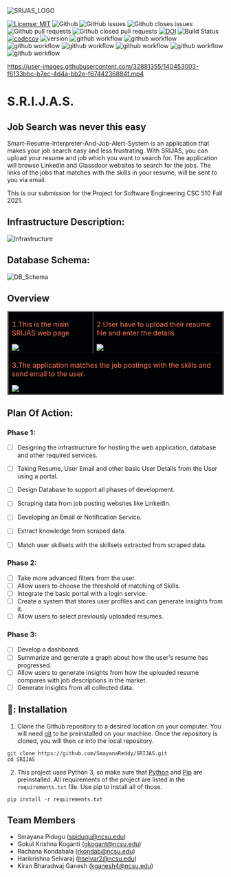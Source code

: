 ![SRIJAS_LOGO](https://user-images.githubusercontent.com/40118578/135184051-73acf9be-07c1-4c98-9730-68fa161f6a1b.png)



[![License: MIT](https://img.shields.io/badge/License-MIT-yellow.svg)](https://opensource.org/licenses/MIT)
![Github](https://img.shields.io/badge/language-python-red.svg)
![GitHub issues](https://img.shields.io/github/issues-raw/SmayanaReddy/SRIJAS)
![Github closes issues](https://img.shields.io/github/issues-closed-raw/SmayanaReddy/SRIJAS)
![Github pull requests](https://img.shields.io/github/issues-pr/SmayanaReddy/SRIJAS)
![Github closed pull requests](https://img.shields.io/github/issues-pr-closed/SmayanaReddy/SRIJAS)
[![DOI](https://zenodo.org/badge/DOI/10.5281/zenodo.5646667.svg)](https://doi.org/10.5281/zenodo.5646667)
![Build Status](https://img.shields.io/badge/build-passing-green)
[![codecov](https://codecov.io/gh/SmayanaReddy/SRIJAS/branch/main/graph/badge.svg?token=Z9MGKKAXN6)](https://codecov.io/gh/SmayanaReddy/SRIJAS)
![version](https://img.shields.io/badge/version-2.0-blue)
![github workflow](https://github.com/SmayanaReddy/SRIJAS/actions/workflows/unit_test.yml/badge.svg)
![github workflow](https://github.com/SmayanaReddy/SRIJAS/actions/workflows/style_checker.yml/badge.svg)
![github workflow](https://github.com/SmayanaReddy/SRIJAS/actions/workflows/main.yml/badge.svg)
![github workflow](https://github.com/SmayanaReddy/SRIJAS/actions/workflows/code_formatter.yml/badge.svg)
![github workflow](https://github.com/SmayanaReddy/SRIJAS/actions/workflows/code_cov.yml/badge.svg)
![github workflow](https://github.com/SmayanaReddy/SRIJAS/actions/workflows/close_as_a_feature.yml/badge.svg)
![github workflow](https://github.com/SmayanaReddy/SRIJAS/actions/workflows/Respost.yml/badge.svg)






https://user-images.githubusercontent.com/32881355/140453003-f6133bbc-b7ec-4d4a-bb2e-f6744236884f.mp4





# S.R.I.J.A.S.
## Job Search was never this easy
Smart-Resume-Interpreter-And-Job-Alert-System is an application that makes your job search easy and less frustrating.
With SRIJAS, you can upload your resume and job which you want to search for. The application will browse Linkedin and Glassdoor websites to search for the jobs.
The links of the jobs that matches with the skills in your resume, will be sent to you via email.

This is our submission for the Project for Software Engineering CSC 510 Fall 2021.

## Infrastructure Description:
![Infrastructure](https://github.com/SmayanaReddy/SRIJAS/blob/main/images/Infrastructure.jpg)

## Database Schema:
![DB_Schema](https://github.com/SmayanaReddy/SRIJAS/blob/main/images/DB_Schema.jpg)

## Overview
<table border="2" bordercolorlight="#b9dcff" bordercolordark="#006fdd">

  <tr style="background: #010203 ">
    <td valign="left"> 
      <p style="color: #FF7A59"> 1.This is the main SRIJAS web page 
      </p>
      <a href="./images/home_page.png"> 
        <img src="./images/home_page.png" >      
      </a>
    </td>
    <td valign="center"> 
      <p style="color: #FF7A59"> 2.User have to upload their resume file and enter the details
      </p>
      <a href="./images/resume_upload.png">
        <img src="./images/resume_upload.png"> 
      </a>
    </td>
  </tr>
  <tr style="background: #010203;"> 
    <td colspan = "2">
      <p style="color: #FF7A59"> 3.The application matches the job postings with the skills and send email to the user.
      </p>  
      <a href="./images/email.PNG">
        <img src="./images/email.PNG">    
      </a>
     </td>
    </td>
  </tr>
  </table>

## Plan Of Action:

### Phase 1:
- [ ] Designing the infrastructure for hosting the web application, database and other required services.
- [ ] Taking Resume, User Email and other basic User Details from the User using a portal.
- [ ] Design Database to support all phases of development.
- [ ] Scraping data from job posting websites like LinkedIn.
- [ ] Developing an Email or Notification Service.
- [ ] Extract knowledge from scraped data.
- [ ] Match user skillsets with the skillsets extracted from scraped data.


### Phase 2:
- [ ] Take more advanced filters from the user.
- [ ] Allow users to choose the threshold of matching of Skills.
- [ ] Integrate the basic portal with a login service.
- [ ] Create a system that stores user profiles and can generate insights from it.
- [ ] Allow users to select previously uploaded resumes.

### Phase 3:
- [ ] Develop a dashboard.
- [ ] Summarize and generate a graph about how the user's resume has progressed.
- [ ] Allow users to generate insights from how the uploaded resume compares with job descriptions in the market.
- [ ] Generate insights from all collected data.

🔱: Installation
---
1. Clone the Github repository to a desired location on your computer. You will need [git](https://git-scm.com/) to be preinstalled on your machine. Once the repository is cloned, you will then ```cd``` into the local repository.
```
git clone https://github.com/SmayanaReddy/SRIJAS.git
cd SRIJAS
```
2. This project uses Python 3, so make sure that [Python](https://www.python.org/downloads/) and [Pip](https://pip.pypa.io/en/stable/installation/) are preinstalled. All requirements of the project are listed in the ```requirements.txt``` file. Use pip to install all of those.
```
pip install -r requirements.txt
```


## Team Members
  * Smayana Pidugu (spidugu@ncsu.edu)
  * Gokul Krishna Koganti (gkogant@ncsu.edu)
  * Rachana Kondabala (rkondab@ncsu.edu)
  * Harikrishna Selvaraj (hselvar2@ncsu.edu)
  * Kiran Bharadwaj Ganesh (kganesh4@ncsu.edu) 

